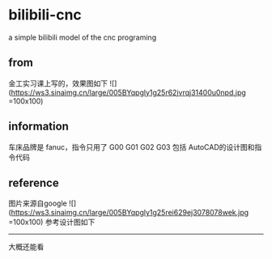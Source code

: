 # bilibili-cnc
a simple bilibili model of the cnc programing

## from
金工实习课上写的，效果图如下
![](https://ws3.sinaimg.cn/large/005BYqpgly1g25r62jvrqj31400u0npd.jpg =100x100)

## information
车床品牌是 fanuc，指令只用了 G00  G01 G02 G03
包括 AutoCAD的设计图和指令代码

## reference
图片来源自google
![](https://ws3.sinaimg.cn/large/005BYqpgly1g25rei629ej3078078wek.jpg =100x100)
参考设计图如下

-------------
大概还能看 
